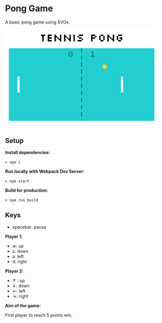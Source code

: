# Pong Game

A basic pong game using SVGs.

<img src="ScreenShot-pong.png" width="500" height="auto">

## Setup

**Install dependencies:**

`> npm i`

**Run locally with Webpack Dev Server:**

`> npm start`

**Build for production:**

`> npm run build`

## Keys

- spacebar: pause

**Player 1:**

- w: up
- s: down
- a: left
- d: right

**Player 2:**

- ↑ : up
- ↓: down
- ←: left
- →: right

**Aim of the game:**

First player to reach 5 points win.
